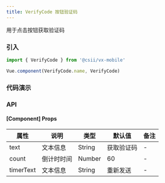 ```yaml
---
title: VerifyCode 按钮验证码
---
```


用于点击按钮获取验证码

### 引入

```javascript
import { VerifyCode } from '@csii/vx-mobile'

Vue.component(VerifyCode.name, VerifyCode)
```

### 代码演示
<!-- DEMO -->

### API

#### [Component] Props
|属性 | 说明 | 类型 | 默认值 | 备注 |
|----|-----|------|------|------|
|text|文本信息|String|获取验证码|-|
|count|倒计时时间|Number|60|-|
|timerText|文本信息|String|重新发送|-|
